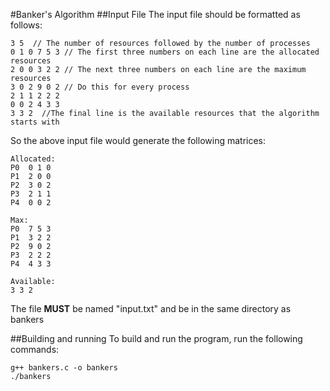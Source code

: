 #Banker's Algorithm
##Input File
The input file should be formatted as follows:
```
3 5  // The number of resources followed by the number of processes
0 1 0 7 5 3 // The first three numbers on each line are the allocated resources
2 0 0 3 2 2 // The next three numbers on each line are the maximum resources
3 0 2 9 0 2 // Do this for every process
2 1 1 2 2 2
0 0 2 4 3 3
3 3 2  //The final line is the available resources that the algorithm starts with
```

So the above input file would generate the following matrices:
```
Allocated:
P0  0 1 0
P1  2 0 0
P2  3 0 2
P3  2 1 1
P4  0 0 2
```
```
Max:
P0  7 5 3
P1  3 2 2
P2  9 0 2
P3  2 2 2
P4  4 3 3
```
```
Available:
3 3 2
```

The file **MUST** be named "input.txt" and be in the same directory as bankers

##Building and running
To build and run the program, run the following commands:
```
g++ bankers.c -o bankers
./bankers
```

